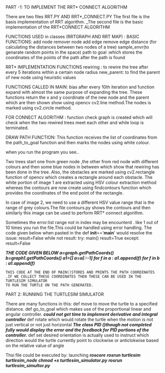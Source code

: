 
PART -1:
TO IMPLEMENT THE RRT* CONNECT ALGORITHM

There are two files RRT.PY AND RRT*_CONNECT.PY
The first file is the basis implementation of RRT algorithm.
_The second file is the basic implementation of the RRT*CONNECT ALGORITHM


FUNCTIONS USED in classes (RRTGRAPH AND RRT MAP) :
BASIC FUNCTIONS:
add node
remover node
add edge
remove edge
distance (for calculating the distances between two nodes of a tree)
sample_envr(to genarate random points in the space)
path  to goal :which stores the coordinates of the points of the path after the path is found

RRT* IMPLEMENTATION FUNCTIONS
rewiring : to rewire the tree after every 5 iterations within a certain node radius
new_parent: to find the parent of new node using heuristic values

FUNCTIONS CALLED IN MAIN:
bias after every 10th iteration  and function expand with almost the same purpose of expanding the tree.
These functions return  the x and y coordinate of the new node and the parent which are then shown show using opencv cv2.line method.The nodes 
is marked using cv2.circle method.

FOR CONNECT ALGORITHM :
function check graph is created which will check when the two rewired trees meet each other and while loop is terminated.

DRAW PATH FUNCTION:
This function receives the list of coordinates from the path_to_goal function and then marks the nodes using white colour.

when you run the program you see..

Two trees start one from green node ,the other from red node with different colours and then some blue nodes in between
which show that rewiring has been done in the tree.
Also, the obstacles are marked using cv2.rectangle function of opencv which creates a rectangle around each obstacle. 
The white portion of image 1 are extracted using HSV colour extraction method whereas the contours are now create using findcontours function which provides the 
coordinates of the end point of the rectangle.

In case of image 2, we need to use a different HSV value range that is the range of grey colours.The file contours.py shows the contours and then similarly this 
image can be used to perform RRT* connect algorithm.

Sometimes the error:list range not in index may be encounterd . like 1 out of 10 times you run the file.This could be handled using error handling.
The code given below when pasted in the def __init__=='__main__' would resolve the issue:
result=False
    while not result:
        try:
            main()
            result=True
        except:
            result=False


*****THE CODE GIVEN BELOW
    a=graph.getPathCoords()
    b=graph1.getPathCoords()
    a1=[]
    a=a[::-1]
    for f in a :
        a1.append(f)
    for f in b :
        a1.append(f)*****
        
        
        
    THIS CODE AT THE END OF MAIN()STORES AND PRINTS THE PATH COORDINATES    .IF WE COLLECT THESE COORDINATES THEN THESE CAN BE USED IN THE TURTLESIM SIMULATOR 
    TO RUN THE TURTLE ON THE PATH GENERATED.
    
    
PART 2: RUNNING THE TURTLESIM SIMULATOR

There are many functions  in this:
 def move to move the turtle to a specified distance.
 def go_to_goal which makes use of the proportional linear and angular controller. 
 ***could not get time to implement derivative and integral controller***
 def rotate which would rotate the turtle when the motion is not just vertical or not just horizontal
 ***The class PID ()though not completed fully would display the error and the feedback for PID portions of the controller.***
 def set desired orientation is actually used to instruct which direction would the turtle currently point to clockwise or anticlokwise based on the relative 
 value of angle
 
 Thsi file could be executed by:
 launching
 ***roscore***
 ***rosrun turtlesim turtlesim_node***
 ***chmod +x turtlesim_simulator.py***
 ***rosrun turtlesim_simultor.py***
    
    






